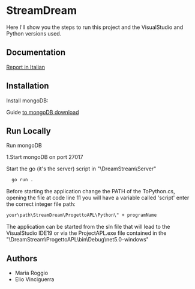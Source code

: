 
# StreamDream

Here I'll show you the steps to run this project and the VisualStudio and Python versions used.


## Documentation

[Report in Italian](https://github.com/eliovinciguerra/portfolio/blob/main/Relazione.pdf)


## Installation

Install mongoDB:

Guide [to mongoDB download](https://www.mongodb.com/docs/manual/installation/) 
    

## Run Locally
Run mongoDB

1.Start mongoDB on port 27017

Start the go (it's the server) script in  "\DreamStream\Server"
```bash
  go run .
```

Before starting the application change the PATH of the ToPython.cs, opening the file at code line 11 you will have a variable called 'script' enter the correct integer file path:
```bash
your\path\StreamDream\ProgettoAPL\Python\" + programName
```

The application can be started from the sln file that will lead to the VisualStudio IDE19
or via the ProjectAPL.exe file contained in the
 "\DreamStream\ProgettoAPL\bin\Debug\net5.0-windows"




## Authors

- Maria Roggio
- Elio Vinciguerra

